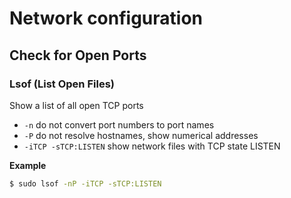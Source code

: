 # Network configuration

## Check for Open Ports

### Lsof (List Open Files)
Show a list of all open TCP ports
* `-n` do not convert port numbers to port names
* `-P` do not resolve hostnames, show numerical addresses
* `-iTCP -sTCP:LISTEN` show network files with TCP state LISTEN

**Example**
```bash
$ sudo lsof -nP -iTCP -sTCP:LISTEN
```
